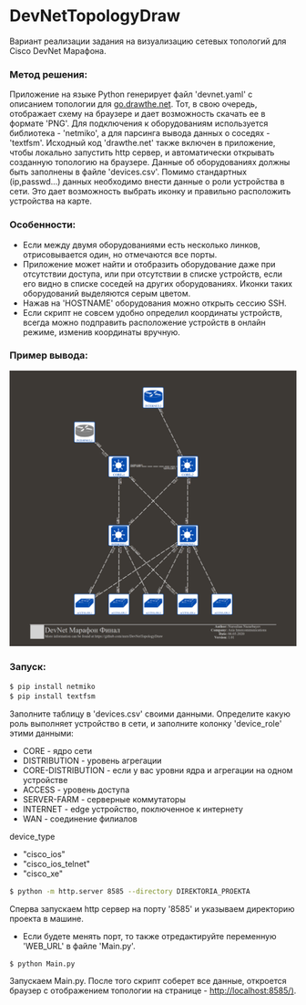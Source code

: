 # DevNetTopologyDraw

Вариант реализации задания на визуализацию сетевых топологий для Cisco DevNet Марафона.

### Метод решения:

Приложение на языке Python генерирует файл 'devnet.yaml' с описанием топологии для [go.drawthe.net](http://go.drawthe.net/). Тот, в свою очередь, отображает схему на браузере и дает возможность скачать ее в формате 'PNG'. 
Для подключения к оборудованиям используется библиотека - 'netmiko', а для парсинга вывода данных о соседях - 'textfsm'.
Исходный код 'drawthe.net' также включен в приложение, чтобы локально запустить http сервер, и автоматически открывать созданную топологию на браузере.
Данные об оборудованиях должны быть заполнены в файле 'devices.csv'. Помимо стандартных (ip,passwd...) данных необходимо внести данные о роли устройства в сети. Это дает возможность выбрать иконку и правильно расположить устройства на карте.

### Особенности:
  - Если между двумя оборудованиями есть несколько линков, отрисовывается один, но отмечаются все порты.
  - Приложение может найти и отобразить оборудование даже при отсутствии доступа, или при отсутствии в списке устройств, если его видно в списке соседей на других оборудованиях. Иконки таких оборудований выделяются серым цветом. 
  - Нажав на 'HOSTNAME' оборудования можно открыть сессию SSH.
  - Если скрипт не совсем удобно определил координаты устройств, всегда можно подправить расположение устройств в онлайн режиме, изменив координаты вручную.

### Пример вывода:

![sample](sample.png)

### Запуск:

```sh
$ pip install netmiko
$ pip install textfsm
```
Заполните таблицу в 'devices.csv' своими данными. Определите какую роль выполняет устройство в сети, и заполните колонку 'device_role' этими данными:

- CORE - ядро сети
- DISTRIBUTION - уровень агрегации
- CORE-DISTRIBUTION - если у вас уровни ядра и агрегации на одном устройстве
- ACCESS - уровень доступа
- SERVER-FARM - серверные коммутаторы
- INTERNET - edge устройство, поключенное к интернету
- WAN - соединение филиалов

device_type
- "cisco_ios"
- "cisco_ios_telnet"
- "cisco_xe"

```sh
$ python -m http.server 8585 --directory DIREKTORIA_PROEKTA
```

Сперва запускаем http сервер на порту '8585' и указываем директорию проекта в машине. 
* Если будете менять порт, то также отредактируйте переменную 'WEB_URL' в файле 'Main.py'.

```sh
$ python Main.py
```

Запускаем Main.py.
После того скрипт соберет все данные, откроется браузер с отображением топологии на странице - [http://localhost:8585/)](http://localhost:8585/).
